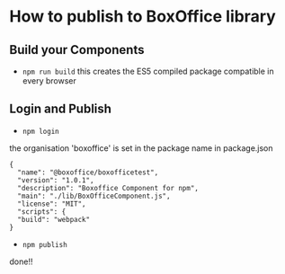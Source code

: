 # How to publish to BoxOffice library

## Build your Components

- `npm run build`
  this creates the ES5 compiled package compatible in every browser

## Login and Publish

- `npm login`

the organisation 'boxoffice' is set in the package name in package.json

```
{
  "name": "@boxoffice/boxofficetest",
  "version": "1.0.1",
  "description": "Boxoffice Component for npm",
  "main": "./lib/BoxOfficeComponent.js",
  "license": "MIT",
  "scripts": {
  "build": "webpack"
}
```

- `npm publish`

done!!
